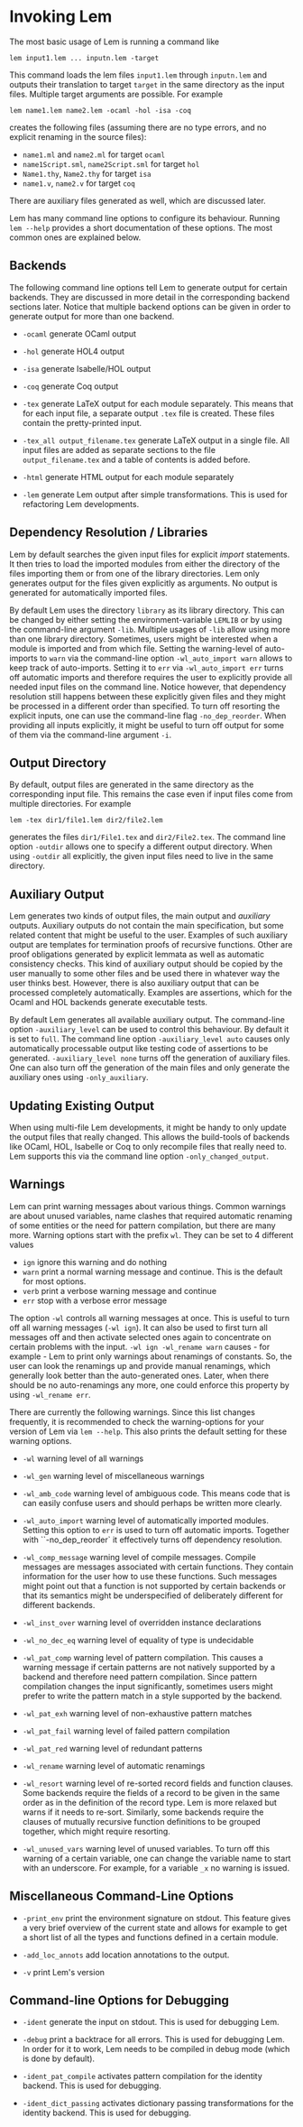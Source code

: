 # Invoking Lem

The most basic usage of Lem is running a command like

    lem input1.lem ... inputn.lem -target

This command loads the lem files `input1.lem` through `inputn.lem` and outputs their translation to target `target` in the same directory as the input files. Multiple target arguments are possible. For example

    lem name1.lem name2.lem -ocaml -hol -isa -coq 

creates the following files (assuming there are no type errors, and no explicit renaming in the source files):
  
  - `name1.ml` and `name2.ml` for target `ocaml`
  - `name1Script.sml`, `name2Script.sml` for target `hol`
  - `Name1.thy`, `Name2.thy` for target `isa`
  - `name1.v`, `name2.v` for target `coq`

There are auxiliary files generated as well, which are discussed later.

Lem has many command line options to configure its behaviour. Running `lem --help` provides a short documentation of these options. The most common ones are explained below.


## Backends
The following command line options tell Lem to generate output for certain backends. They are discussed in more detail in the corresponding backend sections later. Notice that multiple backend options can be given in order to generate output for more than one backend.

- `-ocaml` generate OCaml output
- `-hol`  generate HOL4 output
- `-isa`  generate Isabelle/HOL output
- `-coq`  generate Coq output

- `-tex`  generate LaTeX output for each module separately. This means that for each input file, a separate output `.tex` file is created. These files contain the pretty-printed input.

- `-tex_all output_filename.tex` generate LaTeX output in a single file. All input files are added as separate sections to the file `output_filename.tex` and a table of contents is added before.

- `-html` generate HTML output for each module separately

- `-lem` generate Lem output after simple transformations. This is used for refactoring Lem developments.


## Dependency Resolution / Libraries
Lem by default searches the given input files for explicit *import* statements. It then tries to load the imported modules from either the directory of the files importing them or from one of the library directories. Lem only generates output for the files given explicitly as arguments. No output is generated for automatically imported files.

By default Lem uses the directory `library` as its library directory. This can be changed by either setting the environment-variable `LEMLIB` or by using the command-line argument `-lib`. Multiple usages of `-lib` allow using more than one library directory. Sometimes, users might be interested when a module is imported and from which file. Setting the warning-level of auto-imports to `warn` via the command-line option `-wl_auto_import warn` allows to keep track of auto-imports. Setting it to `err` via `-wl_auto_import err` turns off automatic imports and therefore requires the user to explicitly provide all needed input files on the command line. Notice however, that dependency resolution still happens between these explicitly given files and they might be processed in a different order than specified. To turn off resorting the explicit inputs, one can use the command-line flag `-no_dep_reorder`. When providing all inputs explicitly, it might be useful to turn off output for some of them via the command-line argument `-i`.


## Output Directory
By default, output files are generated in the same directory as the corresponding input file. This remains the case even if input files come from multiple directories. For example

    lem -tex dir1/file1.lem dir2/file2.lem

generates the files `dir1/File1.tex` and `dir2/File2.tex`. The command line option `-outdir` allows one to specify a different output directory. When using `-outdir` 
all explicitly, the given input files need to live in the same directory.


## Auxiliary Output
Lem generates two kinds of output files, the main output and *auxiliary* outputs. Auxiliary outputs do not contain the main specification, but some related content that might be useful to the user. Examples of such auxiliary output are templates for termination proofs of recursive functions. Other are proof obligations generated by explicit lemmata as well as automatic consistency checks. This kind of auxiliary output should be copied by the user manually to some other files and be used there in whatever way the user thinks best. However, there is also auxiliary output that can be processed completely automatically. Examples are assertions, which for the Ocaml and HOL backends generate executable tests.

By default Lem generates all available auxiliary output. The command-line option `-auxiliary_level` can be used to control this behaviour. By default it is set to `full`. The command line option
`-auxiliary_level auto` causes only automatically processable output like testing code of assertions to be generated. `-auxiliary_level none` turns off the generation of auxiliary files. One can also turn off the generation of the main files and only generate the auxiliary ones using `-only_auxiliary`. 

## Updating Existing Output
When using multi-file Lem developments, it might be handy to only update the output files that really changed. This allows the build-tools of backends like OCaml, HOL, Isabelle or Coq to only recompile files that really need to. Lem supports this via the command line option `-only_changed_output`.

## Warnings
Lem can print warning messages about various things. Common warnings are about unused variables, name clashes that required automatic renaming of some entities or the need for pattern compilation, but there are many more. Warning options start with the prefix `wl`. They can be set to 4 different values

- `ign` ignore this warning and do nothing
- `warn` print a normal warning message and continue. This is the default for most options.
- `verb` print a verbose warning message and continue
- `err` stop with a verbose error message
  
The option `-wl` controls all warning messages at once. This is useful to turn off all warning messages (`-wl ign`). It can also be used to first turn all messages off and then activate selected ones again to concentrate on certain problems with the input. `-wl ign -wl_rename warn` causes - for example - Lem to print only warnings about renamings of constants. So, the user can look the renamings up and provide manual renamings, which generally look better than the auto-generated ones. Later, when there should be no auto-renamings any more, one could enforce this property by using `-wl_rename err`. 

There are currently the following warnings. Since this list changes frequently, it is recommended to check the warning-options for your version of Lem via `lem --help`. This also prints the default setting for these warning options.

- `-wl` warning level of all warnings

- `-wl_gen`  warning level of miscellaneous warnings

- `-wl_amb_code` warning level of ambiguous code. This means code that is can easily confuse users and should perhaps be written more clearly.

- `-wl_auto_import` warning level of automatically imported modules. Setting this option to `err` is used to turn off automatic imports. Together with ``-no_dep_reorder` it effectively turns off dependency resolution.

- `-wl_comp_message` warning level of compile messages. Compile messages are messages associated with certain functions. They contain information for the user how to use these functions. Such messages might point out that a function is not supported by certain backends or that its semantics might be underspecified of deliberately different for different backends. 

- `-wl_inst_over` warning level of overridden instance declarations

- `-wl_no_dec_eq` warning level of equality of type is undecidable

- `-wl_pat_comp` warning level of pattern compilation. This causes a warning message if certain patterns are not natively supported by a backend and therefore need pattern compilation. Since pattern compilation changes the input significantly, sometimes users might prefer to write the pattern match in a style supported by the backend.

- `-wl_pat_exh` warning level of non-exhaustive pattern matches 

- `-wl_pat_fail` warning level of failed pattern compilation

- `-wl_pat_red` warning level of redundant patterns 

- `-wl_rename` warning level of automatic renamings 

- `-wl_resort` warning level of re-sorted record fields and function clauses. Some backends require the fields of a record to be given in the same order as in the definition of the record type. Lem is more relaxed but warns if it needs to re-sort. Similarly, some backends require the clauses of mutually recursive function definitions to be grouped together, which might require resorting.

- `-wl_unused_vars` warning level of unused variables. To turn off this warning of a certain variable, one can change the variable name to start with an underscore. For example, for a variable `_x` no warning is issued.




## Miscellaneous Command-Line Options

- `-print_env` print the environment signature on stdout. This feature gives a very brief overview of the current state and allows for example to get a short list of all the types and functions defined in a certain module.

- `-add_loc_annots` add location annotations to the output. 

- `-v` print Lem's version

## Command-line Options for Debugging

- `-ident` generate the input on stdout. This is used for debugging Lem.
- `-debug` print a backtrace for all errors. This is used for debugging Lem. In order for it to work, Lem needs to be compiled in debug mode (which is done by default). 

- `-ident_pat_compile` activates pattern compilation for the identity backend. This is used for debugging.

- `-ident_dict_passing` activates dictionary passing transformations for the identity backend. This is used for debugging.


